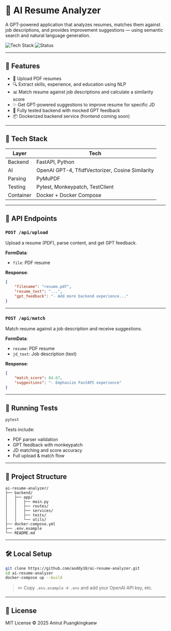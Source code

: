 # 🧠 AI Resume Analyzer

A GPT-powered application that analyzes resumes, matches them against job descriptions, and provides improvement suggestions — using semantic search and natural language generation.

![Tech Stack](https://img.shields.io/badge/Tech-FastAPI%20%7C%20OpenAI%20%7C%20TfidfVectorizer%20%7C%20Docker-blue)
![Status](https://img.shields.io/badge/Status-In%20Development-yellow)

---

## 🚀 Features

-   📄 Upload PDF resumes
-   🔍 Extract skills, experience, and education using NLP
-   📊 Match resume against job descriptions and calculate a similarity score
-   ✨ Get GPT-powered suggestions to improve resume for specific JD
-   🧪 Fully tested backend with mocked GPT feedback
-   📦 Dockerized backend service (frontend coming soon)

---

## 🧱 Tech Stack

| Layer     | Tech                                             |
| --------- | ------------------------------------------------ |
| Backend   | FastAPI, Python                                  |
| AI        | OpenAI GPT-4, TfidfVectorizer, Cosine Similarity |
| Parsing   | PyMuPDF                                          |
| Testing   | Pytest, Monkeypatch, TestClient                  |
| Container | Docker + Docker Compose                          |

---

## 📎 API Endpoints

### `POST /api/upload`

Upload a resume (PDF), parse content, and get GPT feedback.

**FormData**:

-   `file`: PDF resume

**Response**:

```json
{
    "filename": "resume.pdf",
    "resume_text": "...",
    "gpt_feedback": "- Add more backend experience..."
}
```

---

### `POST /api/match`

Match resume against a job description and receive suggestions.

**FormData**:

-   `resume`: PDF resume
-   `jd_text`: Job description (text)

**Response**:

```json
{
    "match_score": 84.67,
    "suggestions": "- Emphasize FastAPI experience"
}
```

---

## 🧪 Running Tests

```bash
pytest
```

Tests include:

-   PDF parser validation
-   GPT feedback with monkeypatch
-   JD matching and score accuracy
-   Full upload & match flow

---

## 📁 Project Structure

```
ai-resume-analyzer/
├── backend/
│   ├── app/
│   │   ├── main.py
│   │   ├── routes/
│   │   ├── services/
│   │   ├── tests/
│   │   └── utils/
├── docker-compose.yml
├── .env.example
└── README.md
```

---

## 🛠 Local Setup

```bash
git clone https://github.com/aoddy10/ai-resume-analyzer.git
cd ai-resume-analyzer
docker-compose up --build
```

> ✏️ Copy `.env.example` → `.env` and add your OpenAI API key, etc.

---

## 📄 License

MIT License © 2025 Anirut Puangkingkaew

